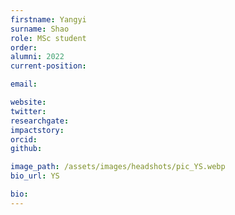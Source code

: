 ```yaml
---
firstname: Yangyi
surname: Shao
role: MSc student
order:
alumni: 2022
current-position:

email:

website:
twitter:
researchgate:
impactstory:
orcid:
github:

image_path: /assets/images/headshots/pic_YS.webp
bio_url: YS

bio:
---
```


